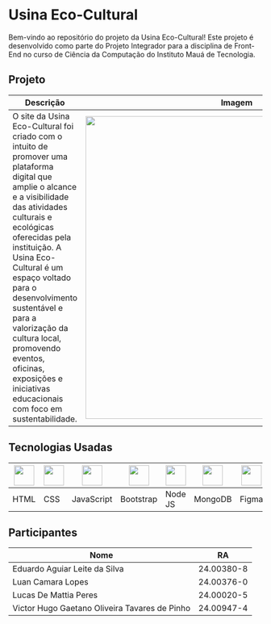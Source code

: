 # Usina Eco-Cultural
Bem-vindo ao repositório do projeto da Usina Eco-Cultural! Este projeto é desenvolvido como parte do Projeto Integrador para a disciplina de Front-End no curso de Ciência da Computação do Instituto Mauá de Tecnologia.

## Projeto

| Descrição                                                                                                                                                                                                                                                                                                                                                     | Imagem                                    |
|-------------------------------------------------------------------------------------------------------------------------------------------------------------------------------------------------------------------------------------------------------------------------------------------------------------------------------------------------------------|-------------------------------------------|
| O site da Usina Eco-Cultural foi criado com o intuito de promover uma plataforma digital que amplie o alcance e a visibilidade das atividades culturais e ecológicas oferecidas pela instituição. A Usina Eco-Cultural é um espaço voltado para o desenvolvimento sustentável e para a valorização da cultura local, promovendo eventos, oficinas, exposições e iniciativas educacionais com foco em sustentabilidade. | <img src="https://github.com/user-attachments/assets/6027eb8e-3478-406a-89e3-107630e06978" width="600"/> |




## Tecnologias Usadas
| <img src="https://cdn.jsdelivr.net/gh/devicons/devicon@latest/icons/html5/html5-original.svg" width="40"/> | <img src="https://cdn.jsdelivr.net/gh/devicons/devicon@latest/icons/css3/css3-original.svg" width="40"/> | <img src="https://cdn.jsdelivr.net/gh/devicons/devicon@latest/icons/javascript/javascript-original.svg" width="40"/> | <img src="https://cdn.jsdelivr.net/gh/devicons/devicon@latest/icons/bootstrap/bootstrap-original.svg" width="40"/> | <img src="https://cdn.jsdelivr.net/gh/devicons/devicon@latest/icons/nodejs/nodejs-original.svg" width="40"/> | <img src="https://cdn.jsdelivr.net/gh/devicons/devicon@latest/icons/mongodb/mongodb-original.svg" width="40"/> | <img src="https://cdn.jsdelivr.net/gh/devicons/devicon@latest/icons/figma/figma-original.svg" width="40"/> |
|-----------------------------------------------------------------------------------------------------------|-----------------------------------------------------------------------------------------------------------|---------------------------------------------------------------------------------------------------------------|--------------------------------------------------------------------------------------------------------------|-----------------------------------------------------------------------------------------------------------|-------------------------------------------------------------------------------------------------------------|----------------------------------------------------------------------------------------------------------|
| HTML                                                                                                       | CSS                                                                                                        | JavaScript                                                                                                   | Bootstrap                                                                                                    | Node JS                                                                                                     | MongoDB                                                                                                      | Figma                                                                                                     |

## Participantes
| Nome                                         | RA          |
|----------------------------------------------|-------------|
| Eduardo Aguiar Leite da Silva                | 24.00380-8  |
| Luan Camara Lopes                            | 24.00376-0  |
| Lucas De Mattia Peres                        | 24.00020-5  |
| Victor Hugo Gaetano Oliveira Tavares de Pinho| 24.00947-4  |

